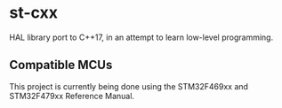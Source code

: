 # st-cxx
HAL library port to C++17, in an attempt to learn low-level programming.

## Compatible MCUs

This project is currently being done using the STM32F469xx and STM32F479xx Reference Manual.
